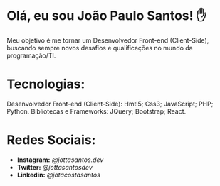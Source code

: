 # Olá, eu sou João Paulo Santos! ✋

Meu objetivo é me tornar um Desenvolvedor Front-end (Client-Side), buscando sempre novos desafios e qualificações no mundo da programação/TI. 

# Tecnologias: 

Desenvolvedor Front-end (Client-Side): Hmtl5; Css3; JavaScript; PHP; Python. 
Bibliotecas e Frameworks: JQuery; Bootstrap; React.

# Redes Sociais: 

- **Instagram:** *@jottasantos.dev* 
- **Twitter:** *@jottasantosdev*    
- **Linkedin:** *@jotacostasantos*  
